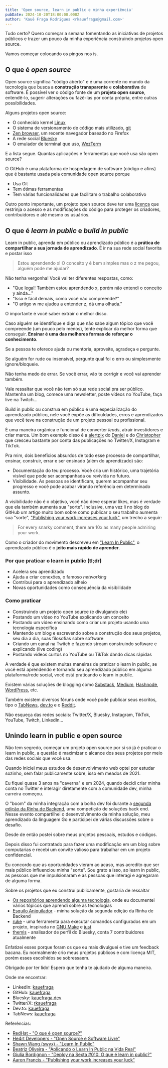 ```yaml
---
title: 'Open source, learn in public e minha experiência'
pubDate: 2024-10-20T18:00:00.000Z
author: 'Kauê Fraga Rodrigues <rkauefraga@gmail.com>'
---
```


Tudo certo? Quero começar a semana fomentando as iniciativas de projetos públicos e trazer um pouco da minha experiência construindo projetos open source.

Vamos começar colocando os pingos nos is.

## O que é *open source*

Open source significa "código aberto" e é uma corrente no mundo da tecnologia que busca a **construção transparente** e **colaborativa** de software. É possível ver o código fonte de um **projeto open source**, entendê-lo, sugerir alterações ou fazê-las por conta própria, entre outras possibilidades.

Alguns projetos open source:

- O conhecido kernel [Linux](https://github.com/torvalds/linux)
- O sistema de versionamento de código mais utilizado, [git](https://github.com/git/git)
- [Zen browser](https://github.com/zen-browser), um recente navegador baseado no Firefox
- A rede social [Bluesky](https://github.com/bluesky-social)
- O emulador de terminal que uso, [WezTerm](https://github.com/wez/wezterm)

E a lista segue. Quantas aplicações e ferramentas que você usa são open source?

O GitHub é uma plataforma de hospedagem de software (código e afins) que é bastante usada pela comunidade open source porque

- Usa Git
- Tem ótimas ferramentas
- Tem várias funcionalidades que facilitam o trabalho colaborativo

Outro ponto importante, um projeto open source deve ter uma [licença](https://choosealicense.com/) que restrinja o acesso e as modificações do código para proteger os criadores, contribuidores e até mesmo os usuários.

## O que é *learn in public* e *build in public*

Learn in public, aprenda em público ou aprendizado público é a **prática de compartilhar a sua jornada de aprendizado**. É ir na sua rede social favorita e postar isso

> Estou aprendendo x! O conceito y é bem simples mas o z me pegou, alguém pode me ajudar?

Não tenha vergonha! Você vai ter diferentes respostas, como:

- "Que legal! Também estou aprendendo x, porém não entendi o conceito y ainda..."
- "Isso é fácil demais, como você não compreende?"
- "O artigo w me ajudou a entender z, dá uma olhada."

O importante é você saber extrair o melhor disso.

Caso alguém se identifique e diga que não sabe algum tópico que você compreende (um pouco pelo menos), tente explicar da melhor forma que conseguir. **Ensinar é uma das melhores formas de reforçar o conhecimento**.

Se a pessoa te oferece ajuda ou mentoria, aproveite, agradeça e pergunte.

Se alguém for rude ou insensível, pergunte qual foi o erro ou simplesmente ignore/bloqueie.

Não tenha medo de errar. Se você errar, vão te corrigir e você vai aprender também.

Vale ressaltar que você não tem só sua rede social pra ser público. Mantenha um blog, comece uma newsletter, poste vídeos no YouTube, faça live na Twitch...

Build in public ou construa em público é uma especialização do aprendizado público, nele você expõe as dificuldades, erros e aprendizados que você teve na construção de um projeto pessoal ou profissional.

É uma maneira orgânica e funcional de converter *leads*, atrair investidores e criar marca. Um bom exemplo disso é a [alertpix](https://www.alertpix.live/) do [Daniel](https://www.youtube.com/@daniellimae) e do [Christopher](https://bsky.app/profile/horadecodar.dev) que cresceu bastante por conta das publicações no Twitter/X, Instagram e TikTok.

Pra mim, dois benefícios absurdos de todo esse processo de compartilhar, ensinar, construir, errar e ser ensinado (além do aprendizado) são:

- Documentação do teu processo. Você cria um histórico, uma trajetória visível que pode ser acompanhada ou revivida no futuro.
- Visibilidade. As pessoas se identificam, querem acompanhar seu progresso e você pode acabar virando referência em determinado assunto.

A visibilidade não é o objetivo, você não deve esperar likes, mas é verdade que ela também aumenta sua "sorte". Inclusive, uma vez li no blog do GitHub um artigo muito bom sobre como publicar o seu trabalho aumenta sua "sorte", ["Publishing your work increases your luck"](https://github.com/readme/guides/publishing-your-work), um trecho a seguir:

> For every snarky comment, there are 10x as many people admiring your work.

Como o criador do movimento descreveu em ["Learn In Public"](https://www.swyx.io/learn-in-public), o aprendizado público é o **jeito mais rápido de aprender**.

### Por que praticar o learn in public (tl;dr)

- Acelera seu aprendizado
- Ajuda a criar conexões, o famoso *networking*
- Contribui para o aprendizado alheio
- Novas oportunidades como consequência da visibilidade

### Como praticar

- Construindo um projeto open source (e divulgando ele)
- Postando um vídeo no YouTube explicando um conceito
- Postando um vídeo ensinando como criar um projeto usando uma tecnologia específica
- Mantendo um blog e escrevendo sobre a construção dos seus projetos, seu dia a dia, suas filosofias sobre software
- Criando um canal na Twitch e fazendo stream construindo software e explicando (live coding)
- Postando vídeos curtos no YouTube ou TikTok dando dicas rápidas

A verdade é que existem muitas maneiras de praticar o learn in public, se você está aprendendo e tornando seu aprendizado público em alguma plataforma/rede social, você está praticando o learn in public.

Existem várias soluções de blogging como [Substack](https://substack.com/), [Medium](https://medium.com/), [Hashnode](https://hashnode.com/), [WordPress](https://wordpress.com/pt-br/create-blog/), etc.

Também existem diversos fóruns onde você pode publicar seus escritos, tipo o [TabNews](https://www.tabnews.com.br/), [dev.to](https://dev.to/) e o [Reddit](https://www.reddit.com/).

Não esqueça das redes sociais: Twitter/X, Bluesky, Instagram, TikTok, YouTube, Twitch, LinkedIn...

## Unindo learn in public e open source

Não tem segredo, começar um projeto open source por si só já é praticar o learn in public, a questão é maximizar o alcance dos seus projetos por meio das redes sociais que você usa.

Quando iniciei meus estudos de desenvolvimento web optei por estudar sozinho, sem falar publicamente sobre, isso em meados de 2021.

Eu fiquei quase 3 anos na "caverna" e em 2024, quando decidi criar minha conta no Twitter e interagir diretamente com a comunidade dev, minha carreira começou.

O "boom" da minha integração com a bolha dev foi durante a [segunda edição da Rinha de Backend](https://github.com/zanfranceschi/rinha-de-backend-2024-q1), uma competição de soluções back end. Nesse evento compartilhei o desenvolvimento da minha solução, meu aprendizado da linguagem Go e participei de várias discussões sobre o desafio.

Desde de então postei sobre meus projetos pessoais, estudos e códigos.

Depois disso fui contratado para fazer uma modificação em um blog sobre computarias e recebi um convite valioso para trabalhar em um projeto confidencial.

Eu concordo que as oportunidades vieram ao acaso, mas acredito que ser mais público influenciou minha "sorte". Sou grato a isso, ao learn in public, as pessoas que me impulsionaram e as pessoas que interagi e agregaram de alguma forma.

Sobre os projetos que eu construí publicamente, gostaria de ressaltar

- [Os repositórios aprendendo alguma tecnologia](https://github.com/kauefraga?tab=repositories&q=learning), onde eu documentei vários tópicos que aprendi sobre as tecnologias
- [Esquilo Aniquilador](https://github.com/kauefraga/esquilo-aniquilador) - minha solução da segunda edição da Rinha de Backend
- [ruke](https://github.com/kauefraga/ruke) - uma ferramenta para executar comandos configurados em um projeto, inspirada no [GNU Make](https://www.gnu.org/software/make/) e [just](https://github.com/casey/just)
- [themis](https://github.com/kauefraga/themis) - analisador de perfil do Bluesky, conta 7 contribuidores atualmente

Enfatizei esses porque foram os que eu mais divulguei e tive um feedback bacana. Eu normalmente crio meus projetos públicos e com licença MIT, porém esses escolhidos se sobressaem.

Obrigado por ter lido! Espero que tenha te ajudado de alguma maneira.

Onde me encontrar:

- LinkedIn: [kauefraga](https://www.linkedin.com/in/kauefraga/)
- GitHub: [kauefraga](https://github.com/kauefraga)
- Bluesky: [kauefraga.dev](https://bsky.app/profile/kauefraga.dev)
- Twitter/X: [rkauefraga](https://x.com/rkauefraga)
- Dev.to: [kauefraga](https://dev.to/kauefraga)
- TabNews: [kauefraga](https://www.tabnews.com.br/kauefraga/conteudos/1)

Referências:

- [RedHat - "O que é open source?"](https://www.redhat.com/pt-br/topics/open-source/what-is-open-source)
- [He4rt Developers - "Open Source e Software Livre"](https://dev.to/he4rt/open-source-e-software-livre-conheca-e-entenda-de-uma-vez-por-todas-o-que-cada-um-significa-15in)
- [Shawn Wang (swyx) - "Learn In Public"](https://www.swyx.io/learn-in-public)
- [Beatriz Oliveira - "Aplicando o Learn In Public na Vida Real"](https://dev.to/devrelbr/aplicando-o-learn-in-public-na-vida-real-3027)
- [Giulia Bordignon - "Deploy na Sexta #010: O que é learn in public?"](https://spacecoding.substack.com/p/deploy-na-sexta-010-o-que-e-learn)
- [Aaron Francis - "Publishing your work increases your luck"](https://github.com/readme/guides/publishing-your-work)

